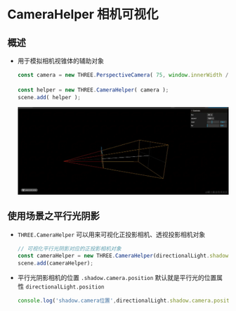 # CameraHelper 相机可视化

## 概述

+ 用于模拟相机视锥体的辅助对象

  ```js
  const camera = new THREE.PerspectiveCamera( 75, window.innerWidth / window.innerHeight, 0.1, 1000 );

  const helper = new THREE.CameraHelper( camera );
  scene.add( helper );
  ```

  ![alt text](images/CameraHelper.png)

## 使用场景之平行光阴影

+ `THREE.CameraHelper` 可以用来可视化正投影相机、透视投影相机对象

  ```js
  // 可视化平行光阴影对应的正投影相机对象
  const cameraHelper = new THREE.CameraHelper(directionalLight.shadow.camera);
  scene.add(cameraHelper);
  ```

+ 平行光阴影相机的位置 `.shadow.camera.position` 默认就是平行光的位置属性 `directionalLight.position`

  ```js
  console.log('shadow.camera位置',directionalLight.shadow.camera.position);
  ```
